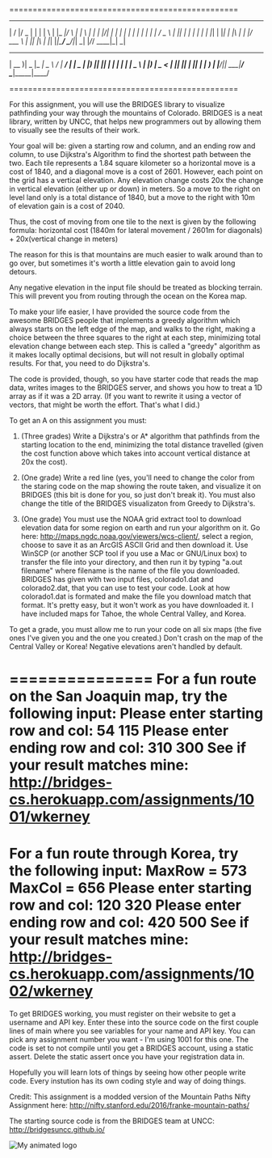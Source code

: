 =================================================
 __  __  ___  _   _ _   _ _____  _    ___ _   _ 
|  \/  |/ _ \| | | | \ | |_   _|/ \  |_ _| \ | |
| |\/| | | | | | | |  \| | | | / _ \  | ||  \| |
| |  | | |_| | |_| | |\  | | |/ ___ \ | || |\  |
|_|  |_|\___/ \___/|_| \_| |_/_/   \_\___|_| \_|
                                                
 ____  ____  ___ ____   ____ _____ ____  
| __ )|  _ \|_ _|  _ \ / ___| ____/ ___| 
|  _ \| |_) || || | | | |  _|  _| \___ \ 
| |_) |  _ < | || |_| | |_| | |___ ___) |
|____/|_| \_\___|____/ \____|_____|____/ 
                                         
=================================================

For this assignment, you will use the BRIDGES library to visualize pathfinding
your way through the mountains of Colorado. BRIDGES is a neat library, written
by UNCC, that helps new programmers out by allowing them to visually see
the results of their work.

Your goal will be: given a starting row and column, and an ending row and
column, to use Dijkstra's Algorithm to find the shortest path between the two.
Each tile represents a 1.84 square kilometer so a horizontal move is a
cost of 1840, and a diagonal move is a cost of 2601. However, each point on
the grid has a vertical elevation. Any elevation change costs 20x the change
in vertical elevation (either up or down) in meters. So a move to the right on level
land only is a total distance of 1840, but a move to the right with 10m of
elevation gain is a cost of 2040.

Thus, the cost of moving from one tile to the next is given by the following formula:
horizontal cost (1840m for lateral movement / 2601m for diagonals) +
20x(vertical change in meters)

The reason for this is that mountains are much easier to walk around than to
go over, but sometimes it's worth a little elevation gain to avoid long
detours. 

Any negative elevation in the input file should be treated as blocking terrain.
This will prevent you from routing through the ocean on the Korea map.

To make your life easier, I have provided the source code from the awesome BRIDGES
people that implements a greedy algorithm which always starts on the left edge
of the map, and walks to the right, making a choice between the three squares
to the right at each step, minimizing total elevation change between each
step. This is called a "greedy" algorithm as it makes locally optimal
decisions, but will not result in globally optimal results. For that, you need
to do Dijkstra's. 

The code is provided, though, so you have starter code that reads the map
data, writes images to the BRIDGES server, and shows you how to treat a 1D
array as if it was a 2D array. (If you want to rewrite it using a vector of
vectors, that might be worth the effort. That's what I did.)

To get an A on this assignment you must:
1) (Three grades) Write a Dijkstra's or A* algorithm that pathfinds from the starting
location to the end, minimizing the total distance travelled (given the cost
function above which takes into account vertical distance at 20x the cost).

2) (One grade) Write a red line (yes, you'll need to change the color from the staring
code on the map showing the route taken, and visualize it on
BRIDGES (this bit is done for you, so just don't break it). You must also
change the title of the BRIDGES visualizaton from Greedy to Dijkstra's.

3) (One grade) You must use the NOAA grid extract tool to download elevation data for some
region on earth and run your algorithm on it. Go here:
http://maps.ngdc.noaa.gov/viewers/wcs-client/, select a region, choose to save
it as an ArcGIS ASCII Grid and then download it. Use WinSCP (or another SCP
tool if you use a Mac or GNU/Linux box) to transfer the file into your
directory, and then run it by typing "a.out filename" where filename is the
name of the file you downloaded. BRIDGES has given with two input files,
colorado1.dat and colorado2.dat, that you can use to test your code. Look at
how colorado1.dat is formated and make the file you download match that
format. It's pretty easy, but it won't work as you have downloaded it. I have
included maps for Tahoe, the whole Central Valley, and Korea.

To get a grade, you must allow me to run your code on all six maps (the five
ones I've given you and the one you created.) Don't crash on the map of the
Central Valley or Korea! Negative elevations aren't handled by default.

===============
For a fun route on the San Joaquin map, try the following input:
Please enter starting row and col:
54 115
Please enter ending row and col:
310 300
See if your result matches mine:
http://bridges-cs.herokuapp.com/assignments/1001/wkerney
===============
For a fun route through Korea, try the following input:
MaxRow = 573 MaxCol = 656
Please enter starting row and col:
120 320
Please enter ending row and col:
420 500
See if your result matches mine:
http://bridges-cs.herokuapp.com/assignments/1002/wkerney
===============

To get BRIDGES working, you must register on their website to get a username
and API key. Enter these into the source code on the first couple lines of
main where you see variables for your name and API key. You can pick any
assignment number you want - I'm using 1001 for this one. The code is set to
not compile until you get a BRIDGES account, using a static assert. Delete the
static assert once you have your registration data in.

Hopefully you will learn lots of things by seeing how other people write code.
Every instution has its own coding style and way of doing things.

Credit:
This assignment is a modded version of the Mountain Paths Nifty Assignment here:
http://nifty.stanford.edu/2016/franke-mountain-paths/

The starting source code is from the BRIDGES team at UNCC:
http://bridgesuncc.github.io/

![My animated logo](~/Documents/images/bridges_mountains/Korea_Image.png)